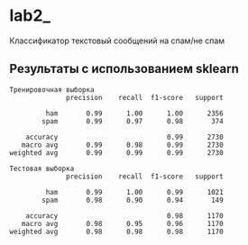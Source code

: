 # lab2_
Классификатор текстовый сообщений на спам/не спам

## Результаты с использованием sklearn

    Тренировочная выборка
                  precision    recall  f1-score   support

             ham       0.99      1.00      1.00      2356
            spam       0.99      0.97      0.98       374

        accuracy                           0.99      2730
       macro avg       0.99      0.98      0.99      2730
    weighted avg       0.99      0.99      0.99      2730

    Тестовая выборка
                  precision    recall  f1-score   support

             ham       0.99      1.00      0.99      1021
            spam       0.98      0.90      0.94       149

        accuracy                           0.98      1170
       macro avg       0.98      0.95      0.96      1170
    weighted avg       0.98      0.98      0.98      1170

